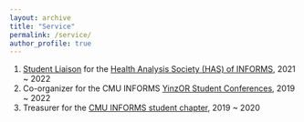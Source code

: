 ```yaml
---
layout: archive
title: "Service"
permalink: /service/
author_profile: true
---
```


1. [Student Liaison](https://twitter.com/informshas/status/1496479890782175238) for the [Health Analysis Society (HAS) of INFORMS](https://connect.informs.org/healthapplications/about-us/about-has), 2021 ~ 2022
1. Co-organizer for the CMU INFORMS [YinzOR Student Conferences](https://yinzor.cmuinforms.org/), 2019 ~ 2022
1. Treasurer for the [CMU INFORMS student chapter](https://cmuinforms.org/people), 2019 ~ 2020
